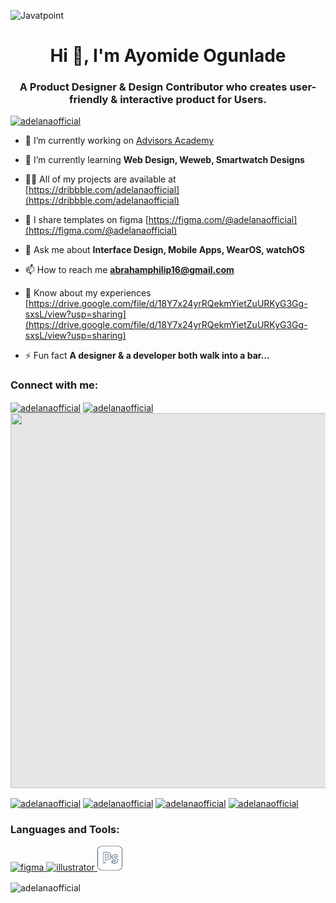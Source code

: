 ![Javatpoint](https://i.pinimg.com/originals/87/0a/2f/870a2f0a426751eac1fc9cefcd97be78.gif)

<h1 align="center">Hi 👋, I'm Ayomide Ogunlade</h1>
<h3 align="center">A Product Designer & Design Contributor who creates user-friendly & interactive product for Users.</h3>

<p align="left"> <a href="https://twitter.com/adelanaofficial" target="blank"><img src="https://img.shields.io/twitter/follow/adelanaofficial?logo=twitter&style=for-the-badge" alt="adelanaofficial" /></a> </p>

- 🔭 I’m currently working on [Advisors Academy](https://dribbble.com/shots/23432360-Pay-Per-View-TV-App-TV-Shows-Section)

- 🌱 I’m currently learning **Web Design, Weweb, Smartwatch Designs**

- 👨‍💻 All of my projects are available at [https://dribbble.com/adelanaofficial](https://dribbble.com/adelanaofficial)

- 📝 I share templates on figma [https://figma.com/@adelanaofficial](https://figma.com/@adelanaofficial)

- 💬 Ask me about **Interface Design, Mobile Apps, WearOS, watchOS**

- 📫 How to reach me **abrahamphilip16@gmail.com**

- 📄 Know about my experiences [https://drive.google.com/file/d/18Y7x24yrRQekmYietZuURKyG3Gg-sxsL/view?usp=sharing](https://drive.google.com/file/d/18Y7x24yrRQekmYietZuURKyG3Gg-sxsL/view?usp=sharing)

- ⚡ Fun fact **A designer & a developer both walk into a bar...**

<h3 align="left">Connect with me:</h3>
<p align="left">
<a href="https://twitter.com/adelanaofficial" target="blank"><img align="center" src="https://raw.githubusercontent.com/rahuldkjain/github-profile-readme-generator/master/src/images/icons/Social/twitter.svg" alt="adelanaofficial" height="30" width="40" /></a>
<a href="https://linkedin.com/in/adelanaofficial" target="blank"><img align="center" src="https://raw.githubusercontent.com/rahuldkjain/github-profile-readme-generator/master/src/images/icons/Social/linked-in-alt.svg" alt="adelanaofficial" height="30" width="40" /></a>

<img style="display: block;-webkit-user-select: none;margin: auto;background-color: hsl(0, 0%, 90%);" src="https://i.pinimg.com/originals/32/9b/63/329b63886c58f6f4915b8642f52ec8b3.gif" width="800" height="600">

<a href="https://fb.com/adelanaofficial" target="blank"><img align="center" src="https://raw.githubusercontent.com/rahuldkjain/github-profile-readme-generator/master/src/images/icons/Social/facebook.svg" alt="adelanaofficial" height="30" width="40" /></a>
<a href="https://instagram.com/adelanaofficial" target="blank"><img align="center" src="https://raw.githubusercontent.com/rahuldkjain/github-profile-readme-generator/master/src/images/icons/Social/instagram.svg" alt="adelanaofficial" height="30" width="40" /></a>
<a href="https://dribbble.com/adelanaofficial" target="blank"><img align="center" src="https://raw.githubusercontent.com/rahuldkjain/github-profile-readme-generator/master/src/images/icons/Social/dribbble.svg" alt="adelanaofficial" height="30" width="40" /></a>
<a href="https://www.behance.net/adelanaofficial" target="blank"><img align="center" src="https://raw.githubusercontent.com/rahuldkjain/github-profile-readme-generator/master/src/images/icons/Social/behance.svg" alt="adelanaofficial" height="30" width="40" /></a>
</p>

<h3 align="left">Languages and Tools:</h3>
<p align="left"> <a href="https://www.figma.com/" target="_blank" rel="noreferrer"> <img src="https://www.vectorlogo.zone/logos/figma/figma-icon.svg" alt="figma" width="40" height="40"/> </a> <a href="https://www.adobe.com/in/products/illustrator.html" target="_blank" rel="noreferrer"> <img src="https://www.vectorlogo.zone/logos/adobe_illustrator/adobe_illustrator-icon.svg" alt="illustrator" width="40" height="40"/> </a> <a href="https://www.photoshop.com/en" target="_blank" rel="noreferrer"> <img src="https://raw.githubusercontent.com/devicons/devicon/master/icons/photoshop/photoshop-line.svg" alt="photoshop" width="40" height="40"/> </a> </p>

<p><img align="center" src="https://github-readme-stats.vercel.app/api/top-langs?username=adelanaofficial&show_icons=true&locale=en&layout=compact" alt="adelanaofficial" /></p>
